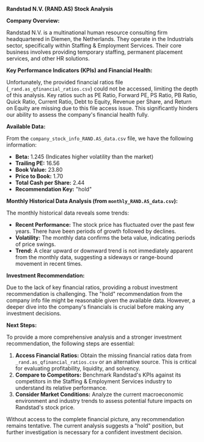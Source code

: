 **Randstad N.V. (RAND.AS) Stock Analysis**

**Company Overview:**

Randstad N.V. is a multinational human resource consulting firm headquartered in Diemen, the Netherlands.  They operate in the Industrials sector, specifically within Staffing & Employment Services.  Their core business involves providing temporary staffing, permanent placement services, and other HR solutions.

**Key Performance Indicators (KPIs) and Financial Health:**

Unfortunately, the provided financial ratios file (`_rand.as_qfinancial_ratios.csv`) could not be accessed, limiting the depth of this analysis.  Key ratios such as PE Ratio, Forward PE, PS Ratio, PB Ratio, Quick Ratio, Current Ratio, Debt to Equity, Revenue per Share, and Return on Equity are missing due to this file access issue.  This significantly hinders our ability to assess the company's financial health fully.

**Available Data:**

From the `company_stock_info_RAND.AS_data.csv` file, we have the following information:

* **Beta:** 1.245 (Indicates higher volatility than the market)
* **Trailing PE:** 16.56
* **Book Value:** 23.80
* **Price to Book:** 1.70
* **Total Cash per Share:** 2.44
* **Recommendation Key:** "hold"

**Monthly Historical Data Analysis (from `monthly_RAND.AS_data.csv`):**

The monthly historical data reveals some trends:

* **Recent Performance:** The stock price has fluctuated over the past few years.  There have been periods of growth followed by declines.
* **Volatility:** The monthly data confirms the beta value, indicating periods of price swings.
* **Trend:**  A clear upward or downward trend is not immediately apparent from the monthly data, suggesting a sideways or range-bound movement in recent times.

**Investment Recommendation:**

Due to the lack of key financial ratios, providing a robust investment recommendation is challenging.  The "hold" recommendation from the company info file might be reasonable given the available data.  However, a deeper dive into the company's financials is crucial before making any investment decisions.

**Next Steps:**

To provide a more comprehensive analysis and a stronger investment recommendation, the following steps are essential:

1. **Access Financial Ratios:** Obtain the missing financial ratios data from `_rand.as_qfinancial_ratios.csv` or an alternative source. This is critical for evaluating profitability, liquidity, and solvency.
2. **Compare to Competitors:** Benchmark Randstad's KPIs against its competitors in the Staffing & Employment Services industry to understand its relative performance.
3. **Consider Market Conditions:**  Analyze the current macroeconomic environment and industry trends to assess potential future impacts on Randstad's stock price.

Without access to the complete financial picture, any recommendation remains tentative.  The current analysis suggests a "hold" position, but further investigation is necessary for a confident investment decision.